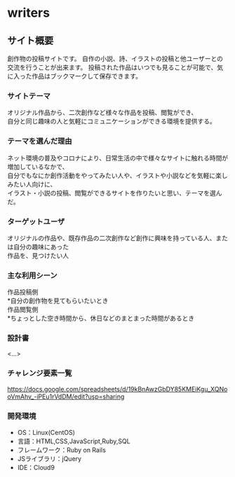 #  writers

## サイト概要
創作物の投稿サイトです。
自作の小説、詩、イラストの投稿と他ユーザーとの交流を行うことが出来ます。
投稿された作品はいつでも見ることが可能で、気に入った作品はブックマークして保存できます。



### サイトテーマ  
オリジナル作品から、二次創作など様々な作品を投稿、閲覧ができ、  
自分と同じ趣味の人と気軽にコミュニケーションができる環境を提供する。  

### テーマを選んだ理由  
ネット環境の普及やコロナにより、日常生活の中で様々なサイトに触れる時間が増加しているなかで、  
自分でもなにか創作活動をやってみたい人や、イラストや小説などを気軽に楽しみたい人向けに、  
イラスト・小説の投稿、閲覧ができるサイトを作りたいと思い、テーマを選んだ。  
### ターゲットユーザ  
オリジナルの作品や、既存作品の二次創作など創作に興味を持っている人、または自分の趣味にあった  
作品を、見つけたい人 

### 主な利用シーン  
作品投稿側  
   *自分の創作物を見てもらいたいとき  
作品閲覧側  
   *ちょっとした空き時間から、休日などのまとまった時間があるとき  
### 設計書  
<...>

### チャレンジ要素一覧
<https://docs.google.com/spreadsheets/d/19kBnAwzGbDY85KMEiKgu_XQNooVmAhv_-iPEu1rVdDM/edit?usp=sharing>

### 開発環境
- OS：Linux(CentOS)
- 言語：HTML,CSS,JavaScript,Ruby,SQL
- フレームワーク：Ruby on Rails
- JSライブラリ：jQuery
- IDE：Cloud9


